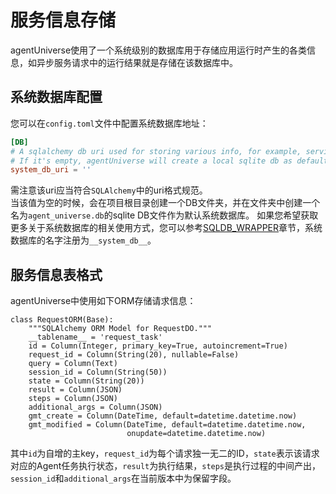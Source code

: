 # 服务信息存储

agentUniverse使用了一个系统级别的数据库用于存储应用运行时产生的各类信息，如异步服务请求中的运行结果就是存储在该数据库中。

## 系统数据库配置
您可以在`config.toml`文件中配置系统数据库地址：
```toml
[DB]
# A sqlalchemy db uri used for storing various info, for example, service request, generated during application running.
# If it's empty, agentUniverse will create a local sqlite db as default choice.
system_db_uri = ''
```
需注意该uri应当符合`SQLAlchemy`中的uri格式规范。  
当该值为空的时候，会在项目根目录创建一个DB文件夹，并在文件夹中创建一个名为`agent_universe.db`的sqlite DB文件作为默认系统数据库。
如果您希望获取更多关于系统数据库的相关使用方式，您可以参考[SQLDB_WRAPPER](../存储/SQLDB_WRAPPER.md)章节，系统数据库的名字注册为`__system_db__`。

## 服务信息表格式
agentUniverse中使用如下ORM存储请求信息：
```text
class RequestORM(Base):
    """SQLAlchemy ORM Model for RequestDO."""
    __tablename__ = 'request_task'
    id = Column(Integer, primary_key=True, autoincrement=True)
    request_id = Column(String(20), nullable=False)
    query = Column(Text)
    session_id = Column(String(50))
    state = Column(String(20))
    result = Column(JSON)
    steps = Column(JSON)
    additional_args = Column(JSON)
    gmt_create = Column(DateTime, default=datetime.datetime.now)
    gmt_modified = Column(DateTime, default=datetime.datetime.now,
                          onupdate=datetime.datetime.now)
```
其中`id`为自增的主key，`request_id`为每个请求独一无二的ID，`state`表示该请求对应的Agent任务执行状态，`result`为执行结果，`steps`是执行过程的中间产出，`session_id`和`additional_args`在当前版本中为保留字段。